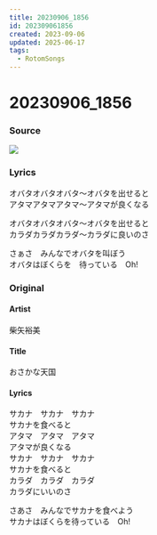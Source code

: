```yaml
---
title: 20230906_1856
id: 202309061856
created: 2023-09-06
updated: 2025-06-17
tags:
  - RotomSongs
---
```

# 20230906_1856

### Source

![](https://x.com/Starlystrongest/status/1699360919716012532)

### Lyrics

オバタオバタオバタ〜オバタを出せると  
アタマアタマアタマ〜アタマが良くなる  

オバタオバタオバタ〜オバタを出せると  
カラダカラダカラダ〜カラダに良いのさ  

さぁさ　みんなでオバタを叫ぼう  
オバタはぼくらを　待っている　Oh!  

### Original

#### Artist

柴矢裕美

#### Title

おさかな天国

#### Lyrics

サカナ　サカナ　サカナ  
サカナを食べると  
アタマ　アタマ　アタマ  
アタマが良くなる  
サカナ　サカナ　サカナ  
サカナを食べると  
カラダ　カラダ　カラダ  
カラダにいいのさ  
  
さあさ　みんなでサカナを食べよう  
サカナはぼくらを待っている　Oh!  

